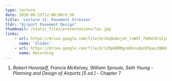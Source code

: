 ```yaml
---
type: lecture
date: 2020-09-23T12:00:00+5:30
title: 'Lecture 11: Pavement Stresses'
tldr: "Airport Pavement Design"
thumbnail: /static_files/presentations/lec.jpg
links: 
    - url: https://drive.google.com/file/d/1hq9ubzjsh_lsW4T_7kRXC9n1IjAGPJsA/view?usp=sharing
      name: 'Slides'
    - url: https://drive.google.com/file/d/12RpOQRMgcmEknvQpIE9ywLIQWUFxLOVr/view?usp=sharing
      name: Recording
---
```

1. *Robert Horonjeff, Francis McKelvey, William Sproule, Seth Young - Planning and Design of Airports [5 ed.]* - Chapter 7